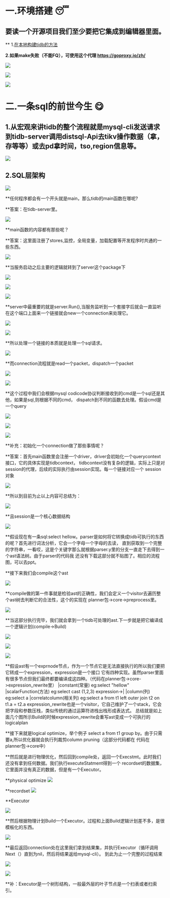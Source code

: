 # 一.环境搭建 :sleeping:
    
## 要读一个开源项目我们至少要把它集成到编辑器里面。
     
** 1.[在本地构建tidb的方法 ](https://github.com/pingcap/tidb/blob/master/CONTRIBUTING.md)
    
**2.如果make失败（不能FQ），可使用这个代理  https://goproxy.io/zh/**
    
![](tidb1-1.png)

![](tidb27.png)

![](tidb26.png)

# 二.一条sql的前世今生  :yum:

## 1.从宏观来讲tidb的整个流程就是mysql-cli发送请求到tidb-server调用distsql-Api去tikv操作数据（拿，存等等）或去pd拿时间，tso,region信息等。
          
![](tidb-architecture.png)

## 2.SQL层架构
    
![](tidb-sql-layer.png)

**任何程序都会有一个开头就是main，那么tidb的main函数在哪呢?
    
**答案：在tidb-server里。
    
![](tidb-main.png)
    
**main函数的内容都有那些呢？
    
**答案：这里面注册了stores,监控，全局变量，加载配置等开发程序时共通的一些东西。
    
![](tidb1.png)

**当服务启动之后主要的逻辑就转到了server这个package下
    
![](tidb2.png)   

![](tidb3.png)   

![](tidb-server.png)

**server中最重要的就是server.Run(),当服务监听到一个套接字后就会一直监听在这个端口上面来一个链接就会new一个connection来处理它。
    
![](tidb4.png)

![](tidb5.png)   

**所以处理一个链接的本质就是处理一个sql请求。
    
![](tidb7.png)   

**而connection流程就是read一个packet，dispatch一个packet
    
![](tidb8.png)

![](tidb9.png)   

**这个过程中我们会根据mysql codicode协议判断接收到的cmd是一个sql还是其他，如果是sql,则根据不同的cmd，
dispatch到不同的函数去处理。假设cmd是一个query
    
![](tidb-cmd.png)   

![](tidb-cmd1.png)   

![](tidb15.png)   

**补充：初始化一个connection做了那些事情呢？
    
**答案：首先main函数里会注册一个driver，driver会初始化一个querycontext接口，它的具体实现是tidbcontext，
tidbcontext没有复杂的逻辑，实际上只是对session的代理，后续的实际执行由session实现。每一个链接对应一个
session对象
    
![](tidbcontext.png)   

**所以到目前为止以上内容可总结为：
    
![](tidb18.png) 

**且session是一个核心数据结构
   
![](tidb-session.png) 
 
**假设现在有一条sql:select  hellow。parser是如何将它转换成tidb可执行的东西的呢？首先进行词法分析，它会一个字母一个字母的去读，
直到获取到一个完整的字符串，一看哎，这是个关键字那么就根据parser.y里的分支一直走下去得到一个ast语法树。由于parser的代码我
还没有下载这部分就不贴图了。相应的流程图，可以去ppt。
    
**接下来我们会compile这个ast
    
![](tidb21.png) 

**compile做的第一件事就是检验ast的正确性，我们会定义一个visitor去遍历整个ast树去判断它的合法性，这个的实现在
planner包->core->preprocess里。
    
![](tidb22.png) 
    
**当这部分执行完毕，我们就会拿到一个tidb可处理的ast.下一步就是把它编译成一个逻辑计划(compile->Build)
    
![](tidb23.png) 

![](tidb24.png)

![](tidb25.png) 

**假设ast有一个exprnode节点，作为一个节点它是无法直接执行的所以我们要把它转成一个expression，expression是一个接口
它有四种实现。虽然parser里面有很多节点但我们最终都要编译成这四种。（代码在planner包->core->expression_rewrite里）
                           |constant(常量)                     eg:select "hellow"
                           |scalarFunction(方法)         eg:select  cast  (1,2,3)
expression->|
                           |column(列)                             eg:select a
                           |correlatcolumn(相关列)    eg:select  a  from  t1 left outer join t2 on t1.a = t2.a 
expression_rewrite也是一个visitor，它自己维护了一个stack，它会把字段和参数压栈，类似传统的通过运算符进栈出栈形成表达式。
总结就是如上面几个图所示Build的时候expression_rewrite会重写ast变成一个可执行的logicalplan
    
**接下来就是logical optimize，举个例子 select a from t1 group by。由于只需要a,所以优化器就会执行列裁剪column pruning（这部分代码都在
代码在planner包->core中）
    
**然后就是进行物理优化，然后回到compile处，返回一个Execstmt。此时我们还没有拿到任何数据。我们执行executeStatment得到一个
recordset的数据集，它里面并没有真正的数据，但是有一个Executor。
 
**physical optimize
![](tidb28.png) 

**recordset
![](tidb29.png) 

**Executor

![](tidb30.png) 
   
**然后根据物理计划Build一个Executor。过程和上面Build逻辑计划差不多，是很模板化的东西。
     
![](tidb31.png) 
    
**最后返回connection处在这里我们拿到结果集，并执行Executor（循环调用Next（）直到为nil，然后将结果返给mysql-cli）。
到此为止一个完整的过程结束
    
![](tidb32.png) 

![](tidb33.png) 

**补：Executor是一个树形结构，一般最外层的叶子节点是一个扫表或者扫索引。



    
                               


    
    
    

